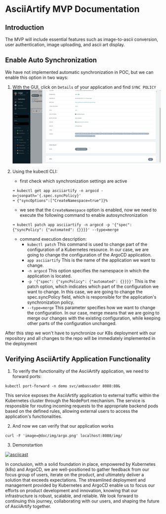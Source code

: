 # AsciiArtify MVP Documentation

## Introduction

The MVP will include essential features such as image-to-ascii conversion, user authentication, image uploading, and ascii art display.

## Enable Auto Synchronization

We have not implemented automatic synchronization in POC, but we can enable this option in two ways:

1. With the GUI, click on `Details` of your application and find `SYNC POLICY`
   ![argo-cluster-view](https://github.com/andrefanatic/AsciiArtify/blob/main/doc/img/auto-sync-policy.png)

2. Using the kubectl CLI:
    - first check which synchronization settings are active
    ```
    ➜ kubectl get app asciiartify -n argocd -o=jsonpath='{.spec.syncPolicy}'
    ➜ {"syncOptions":["CreateNamespace=true"]}%
    ```
    - we see that the `CreateNamespace` option is enabled, now we need to execute the following command to enable autosynchronization
    ```
    ➜ kubectl patch app asciiartify -n argocd -p '{"spec": {"syncPolicy": {"automated": {}}}}' --type=merge
    ```
    - command execution description:
        * `kubectl patch` This command is used to change part of the configuration of a Kubernetes resource. In our case, we are going to change the configuration of the ArgoCD application.
        * `app asciiartify` This is the name of the application we want to change.
        * `-n argocd` This option specifies the namespace in which the application is located.
        * `-p '{"spec": {"syncPolicy": {"automated": {}}}}'` This is the patch option, which indicates which part of the configuration we want to change. In this case, we are going to change the spec.syncPolicy field, which is responsible for the application's synchronization policy.
        * `--type=merge` This parameter specifies how we want to change the configuration. In our case, merge means that we are going to merge our changes with the existing configuration, while keeping other parts of the configuration unchanged.

After this step we won't have to synchronize our K8s deployment with our repository and all changes to the repo will be immediately implemented in the deployment

## Verifying AsciiArtify Application Functionality

1. To verify the functionality of the AsciiArtify application, we need to forward ports:

```
kubectl port-forward -n demo svc/ambassador 8088:80&
```

This service exposes the AsciiArtify application to external traffic within the Kubernetes cluster through the NodePort mechanism. The service is responsible for routing incoming requests to the appropriate backend pods based on the defined rules, allowing external users to access the application's functionalities.

2. And now we can verify that our application works

```
curl -F 'image=@doc/img/argo.png' localhost:8088/img/
```

3. Demonstartion

[![asciicast](https://asciinema.org/a/6jMDRyiR6Txm6Byo5PZnh4Dkc.svg)](https://asciinema.org/a/6jMDRyiR6Txm6Byo5PZnh4Dkc)

In conclusion, with a solid foundation in place, empowered by Kubernetes (k8s) and ArgoCD, we are well-positioned to gather feedback from our focus group of users, iterate on the product, and ultimately deliver a solution that exceeds expectations. The streamlined deployment and management provided by Kubernetes and ArgoCD enable us to focus our efforts on product development and innovation, knowing that our infrastructure is robust, scalable, and reliable. We look forward to continuing this journey, collaborating with our users, and shaping the future of AsciiArtify together.